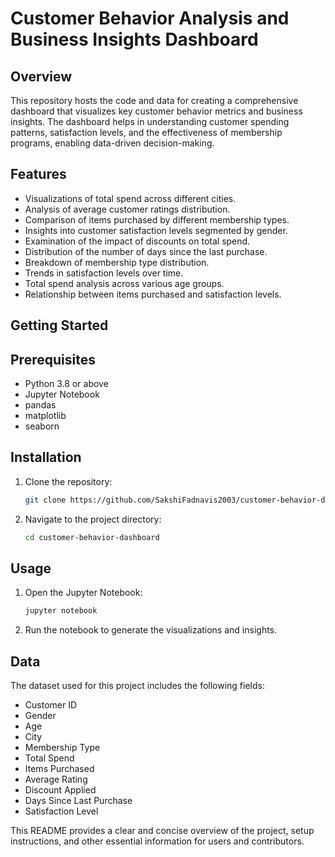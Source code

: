# Customer Behavior Analysis and Business Insights Dashboard

## Overview
This repository hosts the code and data for creating a comprehensive dashboard that visualizes key customer behavior metrics and business insights. The dashboard helps in understanding customer spending patterns, satisfaction levels, and the effectiveness of membership programs, enabling data-driven decision-making.

## Features
- Visualizations of total spend across different cities.
- Analysis of average customer ratings distribution.
- Comparison of items purchased by different membership types.
- Insights into customer satisfaction levels segmented by gender.
- Examination of the impact of discounts on total spend.
- Distribution of the number of days since the last purchase.
- Breakdown of membership type distribution.
- Trends in satisfaction levels over time.
- Total spend analysis across various age groups.
- Relationship between items purchased and satisfaction levels.

## Getting Started
## Prerequisites
- Python 3.8 or above
- Jupyter Notebook
- pandas
- matplotlib
- seaborn

## Installation
1. Clone the repository:
   ```sh
   git clone https://github.com/SakshiFadnavis2003/customer-behavior-dashboard.git
   ```
2. Navigate to the project directory:
   ```sh
   cd customer-behavior-dashboard
   ```

## Usage
1. Open the Jupyter Notebook:
   ```sh
   jupyter notebook
   ```
2. Run the notebook to generate the visualizations and insights.

## Data
The dataset used for this project includes the following fields:
- Customer ID
- Gender
- Age
- City
- Membership Type
- Total Spend
- Items Purchased
- Average Rating
- Discount Applied
- Days Since Last Purchase
- Satisfaction Level


This README provides a clear and concise overview of the project, setup instructions, and other essential information for users and contributors.
